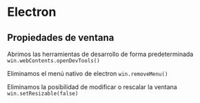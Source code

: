 # Electron

## Propiedades de ventana

Abrimos las herramientas de desarrollo de forma predeterminada
`win.webContents.openDevTools()`

Eliminamos el menú nativo de electron
`win.removeMenu()`

Eliminamos la posibilidad de modificar o rescalar la ventana
`win.setResizable(false)`
